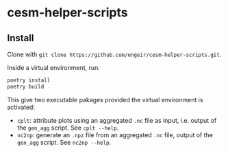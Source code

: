 # cesm-helper-scripts

## Install

Clone with `git clone https://github.com/engeir/cesm-helper-scripts.git`.

Inside a virtual environment, run:

```sh
poetry install
poetry build
```

This give two executable pakages provided the virtual environment is activated:

-   `cplt`: attribute plots using an aggregated `.nc` file as input, i.e. output of the
    `gen_agg` script. See `cplt --help`.
-   `nc2np`: generate an `.npz` file from an aggregated `.nc` file, output of the
    `gen_agg` script. See `nc2np --help`.
